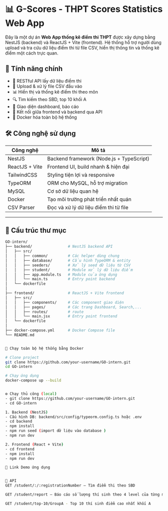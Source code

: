 # 📊 G-Scores - THPT Scores Statistics Web App

Đây là một dự án **Web App thống kê điểm thi THPT** được xây dựng bằng NestJS (backend) và ReactJS + Vite (frontend). Hệ thống hỗ trợ người dùng upload và tra cứu dữ liệu điểm thi từ file CSV, hiển thị thông tin và thống kê điểm một cách trực quan.

## 🚀 Tính năng chính

- 🔐 RESTful API lấy dữ liệu điểm thi
- 📁 Upload & xử lý file CSV đầu vào
- 📊 Hiển thị và thống kê điểm thi theo môn
- 🔍 Tìm kiếm theo SBD, top 10 khối A 
- 📄 Giao diện dashboard, báo cáo
- 🧭 Kết nối giữa frontend và backend qua API
- 🐳 Docker hóa toàn bộ hệ thống

## 🛠️ Công nghệ sử dụng

| Công nghệ        | Mô tả                                  |
|------------------|----------------------------------------|
| NestJS           | Backend framework (Node.js + TypeScript) |
| ReactJS + Vite   | Frontend UI, build nhanh & hiện đại     |
| TailwindCSS      | Styling tiện lợi và responsive          |
| TypeORM          | ORM cho MySQL, hỗ trợ migration         |
| MySQL            | Cơ sở dữ liệu quan hệ                   |
| Docker           | Tạo môi trường phát triển nhất quán     |
| CSV Parser       | Đọc và xử lý dữ liệu điểm thi từ file   |

---

## 📁 Cấu trúc thư mục

```bash
GO-intern/
├── backend/                # NestJS backend API
│   ├── src/
│   │   ├── common/         # Các helper dùng chung
│   │   ├── database/       # Cấu hình TypeORM & entity
│   │   ├── seeders/        # Xử lý seed dữ liệu từ CSV
│   │   ├── student/        # Module xử lý dữ liệu điểm
│   │   ├── app.module.ts   # Module của ứng dụng 
│   │   └── main.ts         # Entry point backend
│   └── dockerfile
│
├── frontend/               # ReactJS + Vite frontend
│   ├── src/
│   │   ├── components/     # Các component giao diện
│   │   ├── pages/          # Các trang Dashboard, Search,...
│   │   ├── routes/         # route 
│   │   └── main.jsx        # Entry point frontend
│   └── dockerfile
│
├── docker-compose.yml      # Docker Compose file
└── README.md


🐳 Chạy toàn bộ hệ thống bằng Docker

# Clone project
git clone https://github.com/your-username/GO-intern.git
cd GO-intern

# Chạy ứng dụng
docker-compose up --build


⚙️ Chạy thủ công (local)
- git clone https://github.com/your-username/GO-intern.git
- cd GO-intern

1. Backend (NestJS)
- Cấu hình DB: backend/src/config/typeorm.config.ts hoặc .env
- cd backend
- npm install 
- npm run seed (import dữ liệu vào database )
- npm run dev 

2. Frontend (React + Vite)
- cd frontend
- npm install
- npm run dev

🧪 Link Demo ứng dụng 


📌 API
GET /student/:/:registrationNumber – Tìm điểm thi theo SBD

GET /student/report – Báo cáo số lượng thí sinh theo 4 level của từng môn học 

GET /student/top-10/GroupA - Top 10 thí sinh điểm cao nhất khối A 